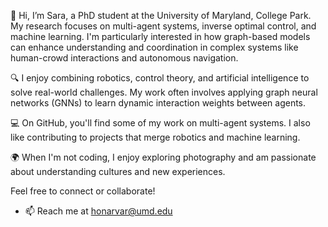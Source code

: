 👋 Hi, I’m Sara, a PhD student at the University of Maryland, College Park. My research focuses on multi-agent systems, inverse optimal control, and machine learning. I'm particularly interested in how graph-based models can enhance understanding and coordination in complex systems like human-crowd interactions and autonomous navigation.

🔍 I enjoy combining robotics, control theory, and artificial intelligence to solve real-world challenges. My work often involves applying graph neural networks (GNNs) to learn dynamic interaction weights between agents.

💻 On GitHub, you'll find some of my work on multi-agent systems. I also like contributing to projects that merge robotics and machine learning.

🌍 When I'm not coding, I enjoy exploring photography and am passionate about understanding cultures and new experiences.

Feel free to connect or collaborate!
- 📫 Reach me at honarvar@umd.edu

<!---

--->
